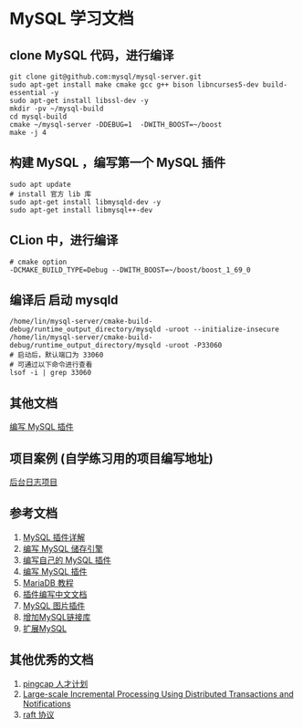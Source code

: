 # MySQL 学习文档

## clone MySQL 代码，进行编译
```
git clone git@github.com:mysql/mysql-server.git
sudo apt-get install make cmake gcc g++ bison libncurses5-dev build-essential -y
sudo apt-get install libssl-dev -y 
mkdir -pv ~/mysql-build
cd mysql-build 
cmake ~/mysql-server -DDEBUG=1  -DWITH_BOOST=~/boost
make -j 4
```

## 构建 MySQL ，编写第一个 MySQL 插件

```shell
sudo apt update
# install 官方 lib 库
sudo apt-get install libmysqld-dev -y
sudo apt-get install libmysql++-dev
```

## CLion 中，进行编译
```shell
# cmake option
-DCMAKE_BUILD_TYPE=Debug --DWITH_BOOST=~/boost/boost_1_69_0
```

## 编译后 启动 mysqld
```shell
/home/lin/mysql-server/cmake-build-debug/runtime_output_directory/mysqld -uroot --initialize-insecure
/home/lin/mysql-server/cmake-build-debug/runtime_output_directory/mysqld -uroot -P33060
# 启动后，默认端口为 33060
# 可通过以下命令进行查看
lsof -i | grep 33060
```

## 其他文档
[编写 MySQL 插件](./plugins/doc/README.md)

## 项目案例 (自学练习用的项目编写地址)
[后台日志项目](../console_log_plugin/console_log.cpp)


## 参考文档
1. [MySQL 插件详解](https://jin-yang.github.io/post/mysql-plugin.html)
2. [编写 MySQL 储存引擎](https://dev.mysql.com/doc/internals/en/custom-engine.html)
3. [编写自己的 MySQL 插件](https://dev.mysql.com/doc/refman/8.0/en/writing-plugins.html)
4. [编写 MySQL 插件](https://dev.mysql.com/doc/refman/8.0/en/writing-plugins-overview.html)
5. [MariaDB 教程](https://mariadb.com/kb/en/library/development-writing-plugins-for-mariadb/)
6. [插件编写中文文档](https://www.docs4dev.com/docs/zh/mysql/5.7/reference/writing-plugins.html#%E7%BC%96%E5%86%99%E6%8F%92%E4%BB%B6)
7. [MySQL 图片插件](https://github.com/netkiller/mysql-image-plugin/blob/master/CMakeLists.txt)
8. [增加MySQL链接库](https://stackoverflow.com/questions/35068444/add-and-link-mysql-libraries-in-a-cmakelist-txt)
9. [扩展MySQL](https://www.deituicms.com/mysql8cn/cn/extending-mysql.html)

## 其他优秀的文档
1. [pingcap 人才计划](https://github.com/pingcap/talent-plan)
2. [Large-scale Incremental Processing Using Distributed Transactions and Notifications](https://storage.googleapis.com/pub-tools-public-publication-data/pdf/36726.pdf)
3. [raft 协议](https://raft.github.io/)


